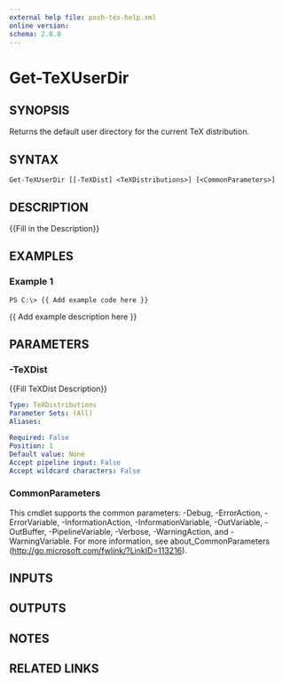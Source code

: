 ```yaml
---
external help file: posh-tex-help.xml
online version: 
schema: 2.0.0
---
```


# Get-TeXUserDir

## SYNOPSIS
Returns the default user directory for the current TeX
distribution.

## SYNTAX

```
Get-TeXUserDir [[-TeXDist] <TeXDistributions>] [<CommonParameters>]
```

## DESCRIPTION
{{Fill in the Description}}

## EXAMPLES

### Example 1
```
PS C:\> {{ Add example code here }}
```

{{ Add example description here }}

## PARAMETERS

### -TeXDist
{{Fill TeXDist Description}}

```yaml
Type: TeXDistributions
Parameter Sets: (All)
Aliases: 

Required: False
Position: 1
Default value: None
Accept pipeline input: False
Accept wildcard characters: False
```

### CommonParameters
This cmdlet supports the common parameters: -Debug, -ErrorAction, -ErrorVariable, -InformationAction, -InformationVariable, -OutVariable, -OutBuffer, -PipelineVariable, -Verbose, -WarningAction, and -WarningVariable. For more information, see about_CommonParameters (http://go.microsoft.com/fwlink/?LinkID=113216).

## INPUTS

## OUTPUTS

## NOTES

## RELATED LINKS

